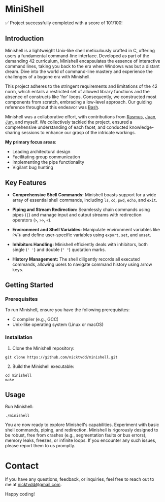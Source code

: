 # MiniShell
:white_check_mark: Project successfully completed with a score of 101/100!

## Introduction

Minishell is a lightweight Unix-like shell meticulously crafted in C, offering users a fundamental command-line interface. Developed as part of the demanding 42 curriculum, Minishell encapsulates the essence of interactive command lines, taking you back to the era when Windows was but a distant dream. Dive into the world of command-line mastery and experience the challenges of a bygone era with Minishell.

This project adheres to the stringent requirements and limitations of the 42 norm, which entails a restricted set of allowed library functions and the absence of constructs like 'for' loops. Consequently, we constructed most components from scratch, embracing a low-level approach. Our guiding reference throughout this endeavor was [Bash](https://www.gnu.org/software/bash/).

Minishell was a collaborative effort, with contributions from [Rasmus](https://github.com/RushMaverick), [Juan](https://github.com/jestebanpelaez18), [Jun](https://github.com/composerjunhee), and myself. We collectively tackled the project, ensured a comprehensive understanding of each facet, and conducted knowledge-sharing sessions to enhance our grasp of the intricate workings.

**My primary focus areas:**
- Leading architectural design
- Facilitating group communication
- Implementing the pipe functionality
- Vigilant bug hunting

## Key Features

- **Comprehensive Shell Commands:** Minishell boasts support for a wide array of essential shell commands, including `ls`, `cd`, `pwd`, `echo`, and `exit`.

- **Piping and Stream Redirection:** Seamlessly chain commands using pipes (`|`) and manage input and output streams with redirection operators (`>`, `>>`, `<`).

- **Environment and Shell Variables:** Manipulate environment variables like `PATH` and define user-specific variables using `export`, `set`, and `unset`.

- **Inhibitors Handling:** Minishell efficiently deals with inhibitors, both single (`' '`) and double (`" "`) quotation marks.

- **History Management:** The shell diligently records all executed commands, allowing users to navigate command history using arrow keys.

## Getting Started

### Prerequisites

To run Minishell, ensure you have the following prerequisites:

- C compiler (e.g., GCC)
- Unix-like operating system (Linux or macOS)

### Installation

1. Clone the Minishell repository:

```shell
git clone https://github.com/nicktvdd/minishell.git
```

2. Build the Minishell executable:

 ```
cd minishell
make
 ```

## Usage

Run Minishell:
```
./minishell
```
You are now ready to explore Minishell's capabilities. Experiment with basic shell commands, piping, and redirection. Minishell is rigorously designed to be robust, free from crashes (e.g., segmentation faults or bus errors), memory leaks, freezes, or infinite loops. If you encounter any such issues, please report them to us promptly.

# Contact

If you have any questions, feedback, or inquiries, feel free to reach out to me at nicktvdd@gmail.com.

Happy coding!
